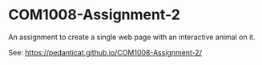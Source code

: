 # COM1008-Assignment-2

An assignment to create a single web page with an interactive animal on it.

See: https://pedanticat.github.io/COM1008-Assignment-2/
